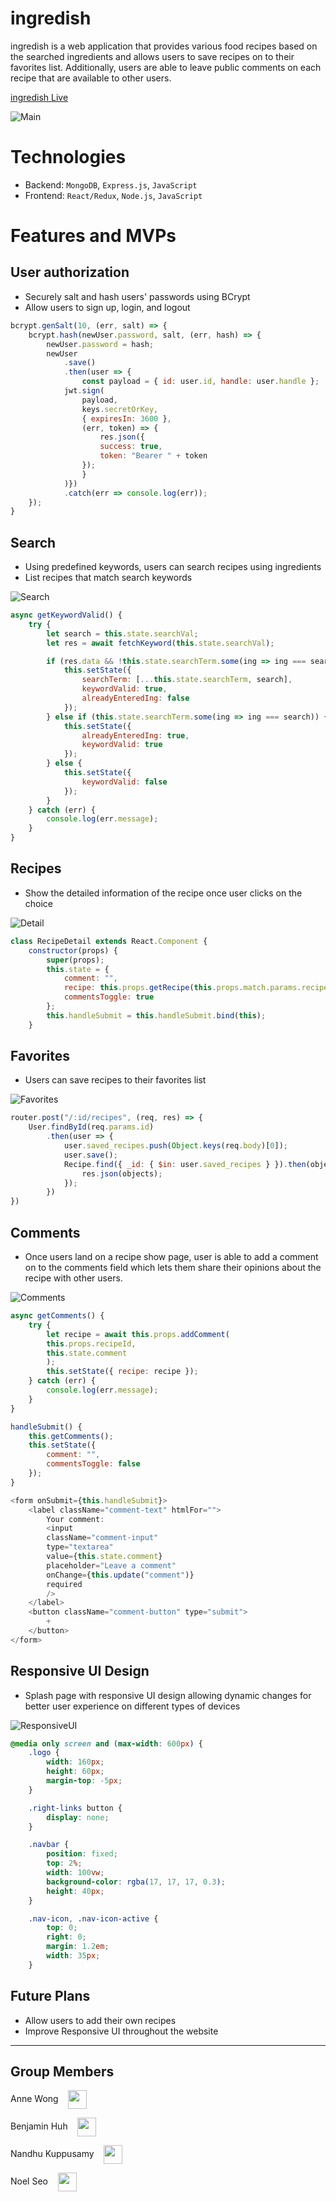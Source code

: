 # ingredish

ingredish is a web application that provides various food recipes based on the searched ingredients and allows users to save recipes on to their favorites list. Additionally, users are able to leave public comments on each recipe that are available to other users.

[ingredish Live](https://ingredish.herokuapp.com/)

![Main](./readme/ingredishMain.gif)

# Technologies
* Backend: `MongoDB`, `Express.js`, `JavaScript`
* Frontend: `React/Redux`, `Node.js`, `JavaScript`

# Features and MVPs
## User authorization
* Securely salt and hash users' passwords using BCrypt
* Allow users to sign up, login, and logout

```javascript 
bcrypt.genSalt(10, (err, salt) => {
    bcrypt.hash(newUser.password, salt, (err, hash) => {
        newUser.password = hash;
        newUser
            .save()
            .then(user => { 
                const payload = { id: user.id, handle: user.handle };
            jwt.sign(
                payload,
                keys.secretOrKey,
                { expiresIn: 3600 },
                (err, token) => {
                    res.json({
                    success: true,
                    token: "Bearer " + token
                });
                }
            )})
            .catch(err => console.log(err));
    });
}
```

## Search
* Using predefined keywords, users can search recipes using ingredients
* List recipes that match search keywords

![Search](./readme/ingredishSearch.gif)

```javascript
async getKeywordValid() {
    try {
        let search = this.state.searchVal;
        let res = await fetchKeyword(this.state.searchVal);

        if (res.data && !this.state.searchTerm.some(ing => ing === search)) {
            this.setState({
                searchTerm: [...this.state.searchTerm, search],
                keywordValid: true,
                alreadyEnteredIng: false
            });
        } else if (this.state.searchTerm.some(ing => ing === search)) {
            this.setState({
                alreadyEnteredIng: true,
                keywordValid: true
            });
        } else {
            this.setState({
                keywordValid: false
            });
        }
    } catch (err) {
        console.log(err.message);
    }
}
```

## Recipes
* Show the detailed information of the recipe once user clicks on the choice

![Detail](./readme/ingredishDetail.gif)

```javascript
class RecipeDetail extends React.Component {
    constructor(props) {
        super(props);
        this.state = {
            comment: "",
            recipe: this.props.getRecipe(this.props.match.params.recipeId),
            commentsToggle: true
        };
        this.handleSubmit = this.handleSubmit.bind(this);
    }
```

## Favorites
* Users can save recipes to their favorites list

![Favorites](./readme/ingredishFavorites.gif)

```javascript
router.post("/:id/recipes", (req, res) => {
    User.findById(req.params.id)
        .then(user => {
            user.saved_recipes.push(Object.keys(req.body)[0]);
            user.save();
            Recipe.find({ _id: { $in: user.saved_recipes } }).then(objects => {
                res.json(objects);
            });
        })
})
```

## Comments
* Once users land on a recipe show page, user is able to add a comment on to the comments field which lets them share their opinions about the recipe with other users.

![Comments](./readme/ingredishComments.gif)

```javascript
async getComments() {
    try {
        let recipe = await this.props.addComment(
        this.props.recipeId,
        this.state.comment
        );
        this.setState({ recipe: recipe });
    } catch (err) {
        console.log(err.message);
    }
}
```

```javascript
handleSubmit() {
    this.getComments();
    this.setState({
        comment: "",
        commentsToggle: false
    });
}

<form onSubmit={this.handleSubmit}>
    <label className="comment-text" htmlFor="">
        Your comment:
        <input
        className="comment-input"
        type="textarea"
        value={this.state.comment}
        placeholder="Leave a comment"
        onChange={this.update("comment")}
        required
        />
    </label>
    <button className="comment-button" type="submit">
        +
    </button>
</form>
```

## Responsive UI Design
* Splash page with responsive UI design allowing dynamic changes for better user experience on different types of devices

![ResponsiveUI](./readme/ingredishResponsive.gif)

```css
@media only screen and (max-width: 600px) {
    .logo {
        width: 160px;
        height: 60px;
        margin-top: -5px;
    }

    .right-links button {
        display: none;
    }

    .navbar {
        position: fixed;
        top: 2%;
        width: 100vw;
        background-color: rgba(17, 17, 17, 0.3);
        height: 40px;
    }

    .nav-icon, .nav-icon-active {
        top: 0;
        right: 0;
        margin: 1.2em;
        width: 35px;
    }

```

## Future Plans
* Allow users to add their own recipes
* Improve Responsive UI throughout the website


---
## Group Members

Anne Wong &nbsp;&nbsp;
[<img src="./readme/github.png" width="30" align=center>](https://github.com/hiuhin) 

Benjamin Huh &nbsp;&nbsp;
[<img src="./readme/github.png" width="30" align=center>](https://github.com/benjaminhuh) 

Nandhu Kuppusamy &nbsp;&nbsp;
[<img src="./readme/github.png" width="30" align=center>](https://github.com/knandhu) 

Noel Seo &nbsp;&nbsp;
[<img src="./readme/github.png" width="30" align=center>](https://github.com/noelseo) 

